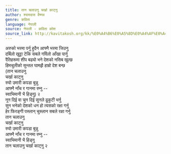 ```yaml
---
title: तान चलाउनु चर्खा काट्नु
author: श्यामदास वैष्णव
genre: कविता
language: नेपाली
source: नेपाली - कविता कोश
source_link: http://kavitakosh.org/kk/%E0%A4%B6%E0%A5%8D%E0%A4%AF%E0%A4%BE%E0%A4%AE%E0%A4%A6%E0%A4%BE%E0%A4%B8_%E0%A4%B5%E0%A5%88%E0%A4%B7%E0%A5%8D%E0%A4%A3%E0%A4%B5
---
```


अरुको भरमा पर्नु हुदैन आफ्नै भरमा जिउनु  
दर्बिलो खुट्टा टेकि सबले गर्विलो आँखा पार्नु  
रैतिहरूमा शीप बढ्यो भने देशको नसिब खुल्छ  
हिमचुलीको सुन्तल घामझै हाम्रो देश बन्छ  
(तान चलाउनु  
चर्खा काट्नु  
रुवो उमारी कपडा बुन्नु  
आफ्नै नाँच र गानमा रम्नु --  
स्वाभिमानी भै हिड्नु) २  
नून दिई वा चुन दिई सुनले ढुकुटी भर्नु  
सुन भनेको देशको धन हो त्यसको रक्षा गर्नु  
हेर फिरङ्गी पस्लान् चुस्लान सबले रक्षा गर्नु  
तान चलाउनु  
चर्खा काट्नु  
रुवो उमारी कपडा बुन्नु  
आफ्नै नाँच र गानमा रम्नु --  
स्वाभिमानी भै हिड्नु  
तान चलाउनु चर्खा काट्नु २
